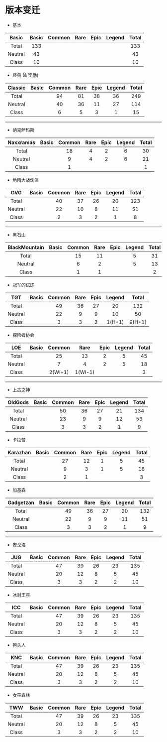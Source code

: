 # 版本变迁


- 基本

|Basic      |Basic  |Common |Rare   |Epic   |Legend |Total  |
|:---------:|:-----:|:-----:|:-----:|:-----:|:-----:|:-----:|
|Total      |133    |       |       |       |       |133    |
|Neutral    |43     |       |       |       |       |43     |
|Class      |10     |       |       |       |       |10     |
    
- 经典 (& 奖励)

|Classic    |Basic  |Common |Rare   |Epic   |Legend |Total  |
|:---------:|:-----:|:-----:|:-----:|:-----:|:-----:|:-----:|
|Total      |       |94     |81     |38     |36     |249    |
|Neutral    |       |40     |36     |11     |27     |114    |
|Class      |       |6      |5      |3      |1      |15     |

---

- 纳克萨玛斯

|Naxxramas  |Basic  |Common |Rare   |Epic   |Legend |Total  |
|:---------:|:-----:|:-----:|:-----:|:-----:|:-----:|:-----:|
|Total      |       |18     |4      |2      |6      |30     |
|Neutral    |       |9      |4      |2      |6      |21     |
|Class      |       |1      |       |       |       |1      |
    
- 地精大战侏儒

|GVG        |Basic  |Common |Rare   |Epic   |Legend |Total  |
|:---------:|:-----:|:-----:|:-----:|:-----:|:-----:|:-----:|
|Total      |       |40     |37     |26     |20     |123    |
|Neutral    |       |22     |10     |8      |11     |51     |
|Class      |       |2      |3      |2      |1      |8      |
    
---

- 黑石山

|BlackMountain  |Basic  |Common |Rare   |Epic   |Legend |Total  |
|:-------------:|:-----:|:-----:|:-----:|:-----:|:-----:|:-----:|
|Total          |       |15     |11     |       |5      |31     |
|Neutral        |       |6      |2      |       |5      |13     |
|Class          |       |1      |1      |       |       |2      |
    
- 冠军的试炼

|TGT        |Basic  |Common |Rare   |Epic   |Legend |Total  |
|:---------:|:-----:|:-----:|:-----:|:-----:|:-----:|:-----:|
|Total      |       |49     |36     |27     |20     |132    |
|Neutral    |       |22     |9      |9      |10     |50     |
|Class      |       |3      |3      |2      |1(H+1) |9(H+1) |
    
- 探险者协会

|LOE        |Basic  |Common |Rare   |Epic   |Legend |Total  |
|:---------:|:-----:|:-----:|:-----:|:-----:|:-----:|:-----:|
|Total      |       |25     |13     |2      |5      |45     |
|Neutral    |       |7      |4      |2      |5      |18     |
|Class      |       |2(Wl+1)|1(Wl-1)|       |       |3      |

---

- 上古之神

|OldGods    |Basic  |Common |Rare   |Epic   |Legend |Total  |
|:---------:|:-----:|:-----:|:-----:|:-----:|:-----:|:-----:|
|Total      |       |50     |36     |27     |21     |134    |
|Neutral    |       |23     |9      |9      |12     |53     |
|Class      |       |3      |3      |2      |1      |9      |
    
- 卡拉赞

|Karazhan   |Basic  |Common |Rare   |Epic   |Legend |Total  |
|:---------:|:-----:|:-----:|:-----:|:-----:|:-----:|:-----:|
|Total      |       |27     |12     |1      |5      |45     |
|Neutral    |       |9      |3      |1      |5      |18     |
|Class      |       |2      |1      |       |       |3      |
    
- 加基森

|Gadgetzan  |Basic  |Common |Rare   |Epic   |Legend |Total  |
|:---------:|:-----:|:-----:|:-----:|:-----:|:-----:|:-----:|
|Total      |       |49     |36     |27     |20     |132    |
|Neutral    |       |22     |9      |9      |11     |51     |
|Class      |       |3      |3      |2      |1      |9      |
    
---

- 安戈洛

|JUG        |Basic  |Common |Rare   |Epic   |Legend |Total  |
|:---------:|:-----:|:-----:|:-----:|:-----:|:-----:|:-----:|
|Total      |       |47     |39     |26     |23     |135    |
|Neutral    |       |20     |12     |8      |5      |45     |
|Class      |       |3      |3      |2      |2      |10     |

- 冰封王座

|ICC        |Basic  |Common |Rare   |Epic   |Legend |Total  |
|:---------:|:-----:|:-----:|:-----:|:-----:|:-----:|:-----:|
|Total      |       |47     |39     |26     |23     |135    |
|Neutral    |       |20     |12     |8      |5      |45     |
|Class      |       |3      |3      |2      |2      |10     |

- 狗头人

|KNC        |Basic  |Common |Rare   |Epic   |Legend |Total  |
|:---------:|:-----:|:-----:|:-----:|:-----:|:-----:|:-----:|
|Total      |       |47     |39     |26     |23     |135    |
|Neutral    |       |20     |12     |8      |5      |45     |
|Class      |       |3      |3      |2      |2      |10     |

- 女巫森林

|TWW        |Basic  |Common |Rare   |Epic   |Legend |Total  |
|:---------:|:-----:|:-----:|:-----:|:-----:|:-----:|:-----:|
|Total      |       |47     |39     |26     |23     |135    |
|Neutral    |       |20     |12     |8      |5      |45     |
|Class      |       |3      |3      |2      |2      |10     |
